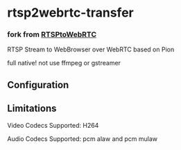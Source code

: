 # rtsp2webrtc-transfer
### fork from [RTSPtoWebRTC](https://github.com/deepch/RTSPtoWebRTC)

RTSP Stream to WebBrowser over WebRTC based on Pion

full native! not use ffmpeg or gstreamer


## Configuration


## Limitations

Video Codecs Supported: H264

Audio Codecs Supported: pcm alaw and pcm mulaw 
